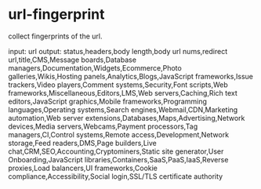 # url-fingerprint


collect fingerprints of the url.


input: url
output:
status,headers,body length,body url nums,redirect url,title,CMS,Message boards,Database managers,Documentation,Widgets,Ecommerce,Photo galleries,Wikis,Hosting panels,Analytics,Blogs,JavaScript frameworks,Issue trackers,Video players,Comment systems,Security,Font scripts,Web frameworks,Miscellaneous,Editors,LMS,Web servers,Caching,Rich text editors,JavaScript graphics,Mobile frameworks,Programming languages,Operating systems,Search engines,Webmail,CDN,Marketing automation,Web server extensions,Databases,Maps,Advertising,Network devices,Media servers,Webcams,Payment processors,Tag managers,CI,Control systems,Remote access,Development,Network storage,Feed readers,DMS,Page builders,Live chat,CRM,SEO,Accounting,Cryptominers,Static site generator,User Onboarding,JavaScript libraries,Containers,SaaS,PaaS,IaaS,Reverse proxies,Load balancers,UI frameworks,Cookie compliance,Accessibility,Social login,SSL/TLS certificate authority
